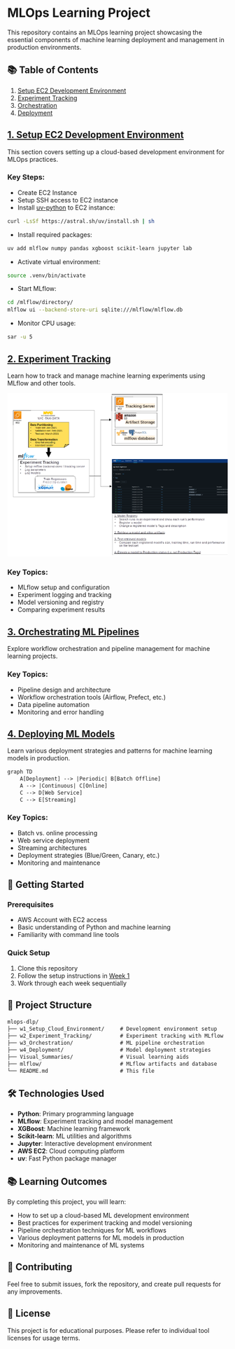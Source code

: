# MLOps Learning Project

This repository contains an MLOps learning project showcasing the essential components of machine learning deployment and management in production environments.

## 📚 Table of Contents

1. [Setup EC2 Development Environment](#01-setup-development-environment)
2. [Experiment Tracking](#02-experiment-tracking)
3. [Orchestration](#03-orchestration)
4. [Deployment](#04-deployment)

## [1. Setup EC2 Development Environment](/w1_Setup_Cloud_Environment/) <a name="01-setup-development-environment"></a>

This section covers setting up a cloud-based development environment for MLOps practices.

### Key Steps:
- Create EC2 Instance
- Setup SSH access to EC2 instance
- Install [uv-python](https://docs.astral.sh/uv/getting-started/installation/) to EC2 instance:
```bash
curl -LsSf https://astral.sh/uv/install.sh | sh
```
- Install required packages:
```bash
uv add mlflow numpy pandas xgboost scikit-learn jupyter lab
```
- Activate virtual environment:
```bash
source .venv/bin/activate
```
- Start MLflow:
```bash
cd /mlflow/directory/
mlflow ui --backend-store-uri sqlite:///mlflow/mlflow.db
```
- Monitor CPU usage:
```bash
sar -u 5
```

## [2. Experiment Tracking](#02-experiment-tracking) <a name="02-experiment-tracking"></a>

Learn how to track and manage machine learning experiments using MLflow and other tools.

![Experiment-Tracking-Visual-Summary](/Visual_Summaries/W2-Experiment-Tracking_v2.png)

### Key Topics:
- MLflow setup and configuration
- Experiment logging and tracking
- Model versioning and registry
- Comparing experiment results

## [3. Orchestrating ML Pipelines](#03-orchestration) <a name="03-orchestration"></a>

Explore workflow orchestration and pipeline management for machine learning projects.

### Key Topics:
- Pipeline design and architecture
- Workflow orchestration tools (Airflow, Prefect, etc.)
- Data pipeline automation
- Monitoring and error handling

## [4. Deploying ML Models](#04-deployment) <a name="04-deployment"></a>

Learn various deployment strategies and patterns for machine learning models in production.

```mermaid
graph TD
    A[Deployment] --> |Periodic| B[Batch Offline]
    A --> |Continuous| C[Online]
    C --> D[Web Service]
    C --> E[Streaming]
```

### Key Topics:
- Batch vs. online processing
- Web service deployment
- Streaming architectures
- Deployment strategies (Blue/Green, Canary, etc.)
- Monitoring and maintenance

## 🚀 Getting Started

### Prerequisites
- AWS Account with EC2 access
- Basic understanding of Python and machine learning
- Familiarity with command line tools

### Quick Setup
1. Clone this repository
2. Follow the setup instructions in [Week 1](/week01/)
3. Work through each week sequentially

## 📁 Project Structure

```
mlops-dlp/
├── w1_Setup_Cloud_Environment/     # Development environment setup
├── w2_Experiment_Tracking/         # Experiment tracking with MLflow
├── w3_Orchestration/               # ML pipeline orchestration
├── w4_Deployment/                  # Model deployment strategies
├── Visual_Summaries/               # Visual learning aids
├── mlflow/                         # MLflow artifacts and database
└── README.md                       # This file
```

## 🛠️ Technologies Used

- **Python**: Primary programming language
- **MLflow**: Experiment tracking and model management
- **XGBoost**: Machine learning framework
- **Scikit-learn**: ML utilities and algorithms
- **Jupyter**: Interactive development environment
- **AWS EC2**: Cloud computing platform
- **uv**: Fast Python package manager

## 📚 Learning Outcomes

By completing this project, you will learn:
- How to set up a cloud-based ML development environment
- Best practices for experiment tracking and model versioning
- Pipeline orchestration techniques for ML workflows
- Various deployment patterns for ML models in production
- Monitoring and maintenance of ML systems

## 🤝 Contributing

Feel free to submit issues, fork the repository, and create pull requests for any improvements.

## 📄 License

This project is for educational purposes. Please refer to individual tool licenses for usage terms.